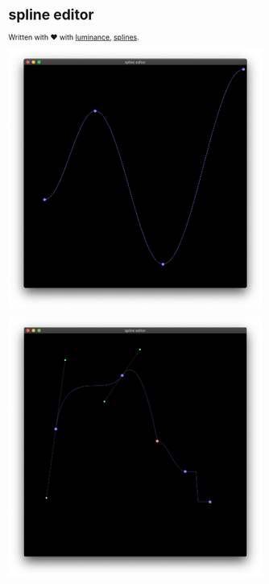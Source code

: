 # spline editor

Written with ❤️ with [luminance], [splines].

![](doc/imgs/front.png)

![](doc/imgs/front2.png)

[luminance]: https://crates.io/crates/luminance
[splines]: https://crates.io/crates/splines
